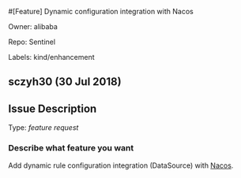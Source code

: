 #[Feature] Dynamic configuration integration with Nacos

Owner: alibaba

Repo: Sentinel

Labels: kind/enhancement 

## sczyh30 (30 Jul 2018)

## Issue Description

Type: *feature request*

### Describe what feature you want

Add dynamic rule configuration integration (DataSource) with [Nacos](https://github.com/alibaba/nacos).






